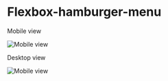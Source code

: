 # Flexbox-hamburger-menu
Mobile view


![Mobile view](https://live.staticflickr.com/65535/49687685116_90cb47d1d6_h.jpg "Logo Title Text 1")


Desktop view



![Mobile view](https://live.staticflickr.com/65535/49688023737_0f202aecef_h.jpg "Logo Title Text 1")

